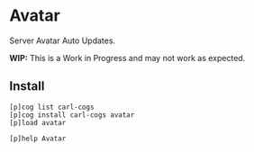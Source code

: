 # Avatar

Server Avatar Auto Updates.

**WIP:** This is a Work in Progress and may not work as expected.

## Install

```text
[p]cog list carl-cogs
[p]cog install carl-cogs avatar
[p]load avatar

[p]help Avatar
```